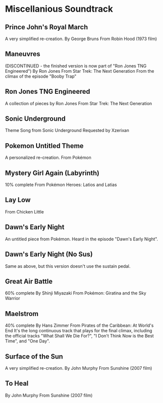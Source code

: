 # Miscellanious Soundtrack

## Prince John's Royal March
A very simplified re-creation.
By George Bruns
From Robin Hood (1973 film)

## Maneuvres
(DISCONTINUED - the finished version is now part of "Ron Jones TNG Engineered")
By Ron Jones
From Star Trek: The Next Generation
From the climax of the episode "Booby Trap"

## Ron Jones TNG Engineered
A collection of pieces by Ron Jones
From Star Trek: The Next Generation

## Sonic Underground
Theme Song from Sonic Underground
Requested by Xzerixan

## Pokemon Untitled Theme
A personalized re-creation.
From Pokémon

## Mystery Girl Again (Labyrinth)
10% complete
From Pokémon Heroes: Latios and Latias

## Lay Low
From Chicken Little

## Dawn's Early Night
An untitled piece from Pokémon. Heard in the episode "Dawn's Early Night".

## Dawn's Early Night (No Sus)
Same as above, but this version doesn't use the sustain pedal.

## Great Air Battle
60% complete
By Shinji Miyazaki
From Pokémon: Giratina and the Sky Warrior

## Maelstrom
40% complete
By Hans Zimmer
From Pirates of the Caribbean: At World's End
It's the long continuous track that plays for the final climax, including the official tracks "What Shall We Die For?", "I Don't Think Now is the Best Time", and "One Day".

## Surface of the Sun
A very simplified re-creation.
By John Murphy
From Sunshine (2007 film)

## To Heal
By John Murphy
From Sunshine (2007 film)
